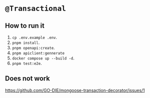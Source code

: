 # `@Transactional`

## How to run it

1. `cp .env.example .env`.
2. `pnpm install`.
3. `pnpm openapi:create`.
4. `pnpm apiclient:gennerate`
5. `docker compose up --build -d`.
6. `pnpm test:e2e`.

## Does not work

https://github.com/GO-DIE/mongoose-transaction-decorator/issues/1
